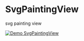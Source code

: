 # SvgPaintingView
svg painting view

[![Demo SvgPaintingView](https://gifs.com/gif/svgpaintingview-sample-ZYGyVE)](https://www.youtube.com/watch?v=nLwb14CnsBU&feature=youtu.be)

